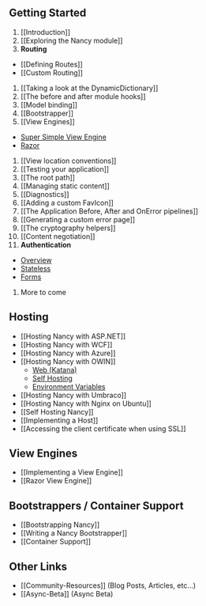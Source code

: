 ## Getting Started
1. [[Introduction]]
1. [[Exploring the Nancy module]]
1. **Routing**
  - [[Defining Routes]]
  - [[Custom Routing]]
1. [[Taking a look at the DynamicDictionary]]
1. [[The before and after module hooks]]
1. [[Model binding]]
1. [[Bootstrapper]]
1. [[View Engines]]
  - [Super Simple View Engine](/NancyFx/Nancy/wiki/The-Super-Simple-View-Engine)
  - [Razor](/NancyFx/Nancy/wiki/Razor-View-Engine)
1. [[View location conventions]]
1. [[Testing your application]]
1. [[The root path]]
1. [[Managing static content]]
1. [[Diagnostics]]
1. [[Adding a custom FavIcon]]
1. [[The Application Before, After and OnError pipelines]]
1. [[Generating a custom error page]]
1. [[The cryptography helpers]]
1. [[Content negotiation]]
1. **Authentication**
  - [Overview](/NancyFx/Nancy/wiki/Authentication-Overview)
  - [Stateless](/NancyFx/Nancy/wiki/Stateless-Authentication)
  - [Forms](/NancyFx/Nancy/wiki/Forms-Authentication)
1. More to come

## Hosting
* [[Hosting Nancy with ASP.NET]]
* [[Hosting Nancy with WCF]]
* [[Hosting Nancy with Azure]]
* [[Hosting Nancy with OWIN]]
  - [Web (Katana)](/NancyFx/Nancy/wiki/Hosting-nancy-with-owin#katana---aspnet-host)
  - [Self Hosting](/NancyFx/Nancy/wiki/Hosting-nancy-with-owin#katana---httplistener-selfhost)
  - [Environment Variables](/NancyFx/Nancy/wiki/Hosting-nancy-with-owin#accessing-owin-environment-variables)
* [[Hosting Nancy with Umbraco]]
* [[Hosting Nancy with Nginx on Ubuntu]]
* [[Self Hosting Nancy]]
* [[Implementing a Host]]
* [[Accessing the client certificate when using SSL]]

## View Engines
* [[Implementing a View Engine]]
* [[Razor View Engine]]

## Bootstrappers / Container Support
* [[Bootstrapping Nancy]]
* [[Writing a Nancy Bootstrapper]]
* [[Container Support]]

## Other Links
* [[Community-Resources]] (Blog Posts, Articles, etc...)
* [[Async-Beta]] (Async Beta)